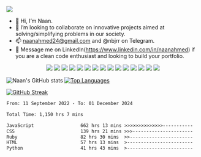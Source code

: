 ![](https://komarev.com/ghpvc/?username=naanahmed)
- 👋 Hi, I’m Naan.
- 💞️ I’m looking to collaborate on innovative projects aimed at solving/simplifying problems in our society.
- 📫 naanahmed24@gmail.com and @nbjrr on Telegram.
- 💞️ Message me on LinkedIn(https://www.linkedin.com/in/naanahmed) if you are a clean code enthusiast and looking to build your portfolio.

<!---
naanahmed/naanahmed is a ✨ special ✨ repository because its `README.md` (this file) appears on your GitHub profile.
You can click the Preview link to take a look at your changes. 
--->

<p align="center">
 <img src="https://img.shields.io/badge/C-00599C?style=flat-square&logo=c&logoColor=white"/>
<img src="https://img.shields.io/badge/-C#-E34A86?style=flat-square&logo=csharp"/>
<img src="https://img.shields.io/badge/-C++-00599C?style=flat-square&logo=c"/>
<img src="https://img.shields.io/badge/-HTML5-E34F26?style=flat-square&logo=html5&logoColor=white"/>
<img src="https://img.shields.io/badge/-CSS3-1572B6?style=flat-square&logo=css3"/>
<img src="https://img.shields.io/badge/-Bootstrap-563D7C?style=flat-square&logo=bootstrap"/>
<img src="https://img.shields.io/badge/-Heroku-430098?style=flat-square&logo=heroku"/>
<img src="https://img.shields.io/badge/-JavaScript-black?style=flat-square&logo=javascript"/>
<img src="https://img.shields.io/badge/-Nodejs-black?style=flat-square&logo=Node.js"/>
<img src="https://img.shields.io/badge/-React-black?style=flat-square&logo=react"/>
<img src="https://img.shields.io/badge/-MongoDB-black?style=flat-square&logo=mongodb"/>
<img src="https://img.shields.io/badge/-MySQL-black?style=flat-square&logo=mysql"/>
<img src="https://img.shields.io/badge/-Kubernetes-black?style=flat-square&logo=Kubernetes"/>
<img src="https://img.shields.io/badge/-Git-black?style=flat-square&logo=git"/>
<img src="https://img.shields.io/badge/-GitHub-black?style=flat-square&logo=github"/>
</p>

![Naan's GitHub stats](https://github-readme-stats.vercel.app/api?username=naanahmed&show_icons=true&theme=radical&count_private=true) [![Top Languages](https://github-readme-stats.vercel.app/api/top-langs/?username=naanahmed&layout=compact)](https://github.com/anuraghazra/github-readme-stats)

[![GitHub Streak](https://streak-stats.demolab.com/?user=naanahmed&theme=dark)](https://git.io/streak-stats)

<!--START_SECTION:waka-->

```txt
From: 11 September 2022 - To: 01 December 2024

Total Time: 1,150 hrs 7 mins

JavaScript                 662 hrs 13 mins >>>>>>>>>>>>>>-----------   57.58 %
CSS                        139 hrs 21 mins >>>----------------------   12.12 %
Ruby                       82 hrs 30 mins  >>-----------------------   07.17 %
HTML                       57 hrs 13 mins  >------------------------   04.98 %
Python                     41 hrs 43 mins  >------------------------   03.63 %
```

<!--END_SECTION:waka-->

<!-- ![](./profile-3d-contrib/profile-night-view.svg)   -->


